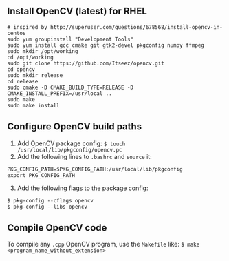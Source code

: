 ## Install OpenCV (latest) for RHEL
```Shell
# inspired by http://superuser.com/questions/678568/install-opencv-in-centos
sudo yum groupinstall "Development Tools"
sudo yum install gcc cmake git gtk2-devel pkgconfig numpy ffmpeg
sudo mkdir /opt/working
cd /opt/working
sudo git clone https://github.com/Itseez/opencv.git
cd opencv
sudo mkdir release
cd release
sudo cmake -D CMAKE_BUILD_TYPE=RELEASE -D CMAKE_INSTALL_PREFIX=/usr/local ..
sudo make
sudo make install
```

## Configure OpenCV build paths
1. Add OpenCV package config: `$ touch /usr/local/lib/pkgconfig/opencv.pc`
2. Add the following lines to `.bashrc` and `source` it: 
```
PKG_CONFIG_PATH=$PKG_CONFIG_PATH:/usr/local/lib/pkgconfig
export PKG_CONFIG_PATH
```
3. Add the following flags to the package config:
```Shell
$ pkg-config --cflags opencv
$ pkg-config --libs opencv
```

## Compile OpenCV code
To compile any `.cpp` OpenCV program, use the `Makefile` like:
`$ make <program_name_without_extension>`

